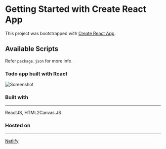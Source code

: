 # Getting Started with Create React App

This project was bootstrapped with [Create React App](https://github.com/facebook/create-react-app).

## Available Scripts

Refer `package.json` for more info.

### Todo app built with React

![Screenshot](https://i.ibb.co/QmSmgDg/image.png)

### Built with
---
ReactJS, HTML2Canvas.JS

### Hosted on
---
[Netlify](https://www.netlify.com/about/)
